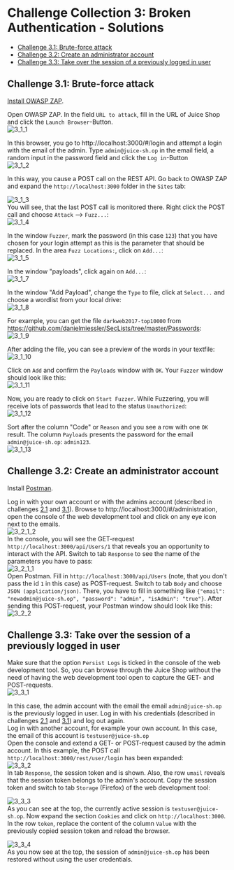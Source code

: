 # Challenge Collection 3: Broken Authentication - Solutions

   * [Challenge 3.1: Brute-force attack](#challenge-31-brute-force-attack)
   * [Challenge 3.2: Create an administrator account](#challenge-32-create-an-administrator-account)
   * [Challenge 3.3: Take over the session of a previously logged in user](#challenge-33-take-over-the-session-of-a-previously-logged-in-user)

## Challenge 3.1: Brute-force attack

[Install OWASP ZAP](https://github.com/zaproxy/zaproxy/wiki/Downloads).

Open OWASP ZAP. In the field `URL to attack`, fill in the URL of Juice Shop and click the `Launch Browser`-Button.  
![3_1_1](screenshots/solution3_1_1.png)  

In this browser, you go to http://localhost:3000/#/login and attempt a login with the email of the admin. Type `admin@juice-sh.op` in the email field, a random input in the password field and click the `Log in`-Button  
![3_1_2](screenshots/solution3_1_2.png)  

In this way, you cause a POST call on the REST API. Go back to OWASP ZAP and expand the `http://localhost:3000` folder in the `Sites` tab:  

![3_1_3](screenshots/solution3_1_3.png)  
You will see, that the last POST call is monitored there. Right click the POST call and choose `Attack` --> `Fuzz...`:  
![3_1_4](screenshots/solution3_1_4.png)  

In the window `Fuzzer`, mark the password (in this case `123`) that you have chosen for your login attempt as this is the parameter that should be replaced. In the area `Fuzz Locations:`, click on `Add...`:  
![3_1_5](screenshots/solution3_1_5.png)  

In the window "payloads", click again on `Add...`:  
![3_1_7](screenshots/solution3_1_7.png)  

In the window "Add Payload", change the `Type` to file, click at `Select...` and choose a wordlist from your local drive:  
![3_1_8](screenshots/solution3_1_8.png)  

For example, you can get the file `darkweb2017-top10000` from https://github.com/danielmiessler/SecLists/tree/master/Passwords:  
![3_1_9](screenshots/solution3_1_9.png)  


After adding the file, you can see a preview of the words in your textfile:  
![3_1_10](screenshots/solution3_1_10.png)  

Click on `Add` and confirm the `Payloads` window with `OK`.
Your `Fuzzer` window should look like this:  
![3_1_11](screenshots/solution3_1_11.png)  

Now, you are ready to click on `Start Fuzzer`.
While Fuzzering, you will receive lots of passwords that lead to the status `Unauthorized`:  
![3_1_12](screenshots/solution3_1_12.png)  

Sort after the column "Code" or `Reason` and you see a row with one `OK` result. The column `Payloads` presents the password for the email `admin@juice-sh.op`: `admin123`.  
![3_1_13](screenshots/solution3_1_13.png)

## Challenge 3.2: Create an administrator account

Install [Postman](https://www.getpostman.com/apps).  

Log in with your own account or with the admins account (described in challenges [2.1](https://github.com/nt-ca-aqe/thesis-ahs/tree/master/Challenge%202:%20Injection#challenge-21-log-in-as-administrator) and [3.1](LINK)).
Browse to http://localhost:3000/#/administration, open the console of the web development tool and click on any eye icon next to the emails.  
![3_2_1_2](screenshots/solution3_2_1_2.png)  
In the console, you will see the GET-request `http://localhost:3000/api/Users/1` that reveals you an opportunity to interact with the API. Switch to tab `Response` to see the name of the parameters you have to pass:  
![3_2_1_1](screenshots/solution3_2_1_1.png)  
Open Postman. Fill in `http://localhost:3000/api/Users` (note, that you don't pass the id `1` in this case) as POST-request. Switch to tab `Body` and choose `JSON (application/json)`. There, you have to fill in something like `{"email": "newadmin@juice-sh.op", "password": "admin", "isAdmin": "true"}`. After sending this POST-request, your Postman window should look like this:  
![3_2_2](screenshots/solution3_2_2.png)

## Challenge 3.3: Take over the session of a previously logged in user

Make sure that the option `Persist Logs` is ticked in the console of the web development tool. So, you can browse through the Juice Shop without the need of having the web development tool open to capture the GET- and POST-requests.  
![3_3_1](screenshots/solution3_3_1.png)  

In this case, the admin account with the email the email `admin@juice-sh.op` is the previously logged in user. Log in with his credentials (described in challenges [2.1](https://github.com/nt-ca-aqe/thesis-ahs/tree/master/Challenge%202:%20Injection#challenge-21-log-in-as-administrator) and [3.1](LINK)) and log out again.  
Log in with another account, for example your own account. In this case, the email of this account is `testuser@juice-sh.op`  
Open the console and extend a GET- or POST-request caused by the admin account. In this example, the POST call `http://localhost:3000/rest/user/login` has been expanded:  
![3_3_2](screenshots/solution3_3_2.png)  
In tab `Response`, the session token and is shown. Also, the row `umail` reveals that the session token belongs to the admin's account. Copy the session token and switch to tab `Storage` (Firefox) of the web development tool:

![3_3_3](screenshots/solution3_3_3.png)  
As you can see at the top, the currently active session is `testuser@juice-sh.op`. Now expand the section `Cookies` and click on `http://localhost:3000`. In the row `token`, replace the content of the column `Value` with the previously copied session token and reload the browser.

![3_3_4](screenshots/solution3_3_4.png)  
As you now see at the top, the session of `admin@juice-sh.op` has been restored without using the user credentials.

